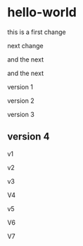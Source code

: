 # hello-world

this is a first change

next change

and the next

and the next

version 1

version 2

version 3

version 4
------------------------------------
v1

v2

v3

V4

v5

V6

V7
